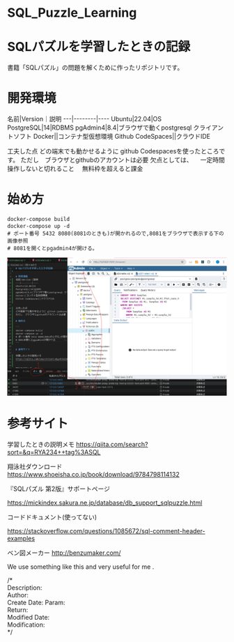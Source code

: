 # SQL_Puzzle_Learning

# SQLパズルを学習したときの記録
書籍「SQLパズル」の問題を解くために作ったリポジトリです。



# 開発環境
名前|Version｜説明
---|--------|----
Ubuntu|22.04|OS
PostgreSQL|14|RDBMS
pgAdmin4|8.4|ブラウザで動くpostgresql クライアントソフト
Docker||コンテナ型仮想環境
Github CodeSpaces||クラウドIDE


工夫した点
どの端末でも動かせるように github Codespacesを使ったところです。
ただし　ブラウザとgithubのアカウントは必要
欠点としては、
　一定時間操作しないと切れること
　無料枠を超えると課金


# 始め方

```
docker-compose build
docker-compose up -d
# ポート番号 5432 8080(8081のときも)が開かれるので,8081をブラウザで表示する下の画像参照
# 8081を開くとpgadmin4が開ける。
```
![alt text](image.png)

# 参考サイト

学習したときの説明メモ
https://qiita.com/search?sort=&q=RYA234++tag%3ASQL


翔泳社ダウンロード
https://www.shoeisha.co.jp/book/download/9784798114132

『SQLパズル 第2版』サポートページ

https://mickindex.sakura.ne.jp/database/db_support_sqlpuzzle.html

コードドキュメント(使ってない)

https://stackoverflow.com/questions/1085672/sql-comment-header-examples

ベン図メーカー
http://benzumaker.com/

We use something like this and very useful for me .

/*  
Description:   
Author:   
Create Date: 
Param:   
Return:   
Modified Date:  
Modification:   
*/  